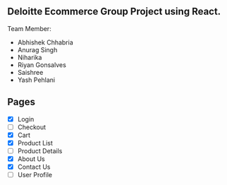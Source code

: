 ## Deloitte Ecommerce Group Project using React.

Team Member:
- Abhishek Chhabria
- Anurag Singh
- Niharika
- Riyan Gonsalves
- Saishree
- Yash Pehlani

## Pages

- [x] Login
- [ ] Checkout
- [x]  Cart
- [x] Product List
- [ ] Product Details
- [x] About Us
- [x] Contact Us
- [ ] User Profile

